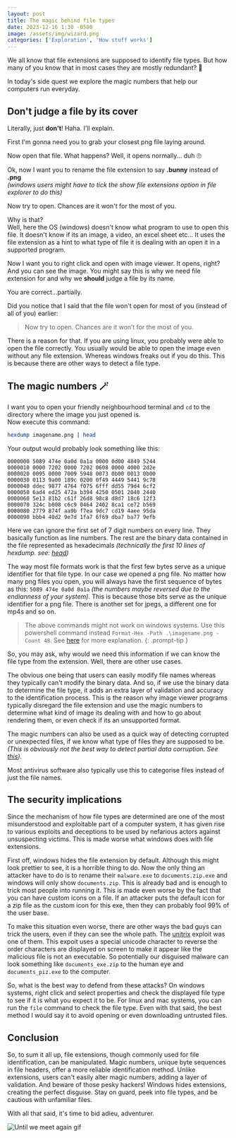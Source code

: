 ```yaml
---
layout: post
title: The magic behind file types
date: 2023-12-16 1:30 -0500
image: /assets/img/wizard.png
categories: ['Exploration', 'How stuff works']
---
```


We all know that file extensions are supposed to identify file types. But how many of you know that in most cases they
are mostly redundant? &#129300; 

In today's side quest we explore the magic numbers that help our computers run everyday.

## Don't judge a file by its cover

Literally, just **don't**! Haha. I'll explain. 

First I'm gonna need you to grab your closest png file laying around.

Now open that file. What happens? Well, it opens normally... duh &#128580;

Ok, now I want you to rename the file extension to say **.bunny** instead of **.png**  
_(windows users might have to tick the show file extensions option in file explorer to do this)_

Now try to open. Chances are it won't for the most of you. 

Why is that?  
Well, here the OS (windows) doesn't know what program to use to open this file. 
It doesn't know if its an image, a video, an excel sheet etc... It uses the file extension as a hint to what
type of file it is dealing with an open it in a supported program.

Now I want you to right click and open with image viewer. It opens, right? And you can see the image. You might say
this is why we need file extension for and why we **should** judge a file by its name.

You are correct...partially.

Did you notice that I said that the file won't open for most of you (instead of all of you) earlier:
> Now try to open. Chances are it won’t for the most of you.

There is a reason for that. If you are using linux, you probably were able to open the file correctly.
You usually would be able to open the image even without any file extension. 
Whereas windows freaks out if you do this.
This is because there are other ways to detect a file type.

## The magic numbers &#x1FA84;
I want you to open your friendly neighbourhood terminal and `cd` to the directory where the image you just opened is.  
Now execute this command:
```bash
hexdump imagename.png | head
```

Your output would probably look something like this:
```
0000000 5089 474e 0a0d 0a1a 0000 0d00 4849 5244
0000010 0000 7202 0000 7202 0608 0000 4000 2d2e
0000020 0095 0000 7009 5948 0073 0b00 0013 0b00
0000030 0113 9a00 189c 0200 0f49 4449 5441 9c78
0000040 ddec 9877 4764 f075 6fff dd55 79d4 6cf2
0000050 6ad4 ed25 472a b394 4250 0501 2040 2440
0000060 5e13 81b2 c61f 26d8 98c8 d8d7 18c6 12f3
0000070 324c b008 c6c9 0464 2402 8ca1 ce72 b569
0000080 2779 874f aa9b f7ea 9dc7 cd19 4aee 95da
0000090 bbb4 40d2 9e7d 1fa7 6f69 dba7 ba77 9efb
```

Here we can ignore the first set of 7 digit numbers on every line. They basically function as line numbers.
The rest are the binary data contained in the file represented as hexadecimals
_(technically the first 10 lines of hexdump. see: [head](https://man7.org/linux/man-pages/man1/head.1.html))_

The way most file formats work is that the first few bytes serve as a unique identifier for that file type.
In our case we opened a png file. No matter how many png files you open, you will always have the first sequence of bytes
as this: `5089 474e 0a0d 0a1a` _(the numbers maybe reversed due to the endianness of your system)_.
This is because those bits serve as the unique identifier for a png file. There is another set for jpegs, a different one
for mp4s and so on.

> The above commands might not work on windows systems.
> Use this powershell command instead `Format-Hex -Path .\imagename.png -Count 48`.
> See [here](https://learn.microsoft.com/en-us/powershell/module/microsoft.powershell.utility/format-hex?view=powershell-7.4) for more explanation.
{: .prompt-tip }

So, you may ask, why would we need this information if we can know the file type from the extension.
Well, there are other use cases.

The obvious one being that users can easily modify file names whereas they typically can't modify the binary data.
And so, if we use the binary data to determine the file type, it adds an extra layer of validation and accuracy to the identification process.
This is the reason why image viewer programs typically disregard the file extension and use the magic numbers to determine
what kind of image its dealing with and how to go about rendering them, or even check if its an unsupported format.

The magic numbers can also be used as a quick way of detecting corrupted or unexpected files, if we know what type of files they are supposed to be.
_(This is obviously not the best way to detect partial data corruption. See [this](https://en.wikipedia.org/wiki/Error_detection_and_correction))._

Most antivirus software also typically use this to categorise files instead of just the file names.

## The security implications
Since the mechanism of how file types are determined are one of the most misunderstood and exploitable part of a computer system,
it has given rise to various exploits and deceptions to be used by nefarious actors against unsuspecting victims.
This is made worse what windows does with file extensions.

First off, windows hides the file extension by default. Although this might look prettier to see, it is a horrible thing
to do. Now the only thing an attacker have to do is to rename their `malware.exe` to `documents.zip.exe` and windows will only
show `documents.zip`. This is already bad and is enough to trick most people into running it. This is made even worse by the
fact that you can have custom icons on a file. If an attacker puts the default icon for a zip file as the custom icon for this exe,
then they can probably fool 99% of the user base.

To make this situation even worse, there are other ways the bad guys can trick the users, even if they can see the whole path.
The [unitrix](https://reasonlabs.com/research/revenge-of-the-unitrix) exploit was one of them. This expoit uses a special unicode
character to reverse the order characters are displayed on screen to make it appear like the malicious file is not an executable.
So potentially our disguised malware can look something like `documents_exe.zip` to the human eye and `documents_piz.exe` to the computer.

So, what is the best way to defend from these attacks? On windows systems, right click and select properties and check the displayed
file type to see if it is what you expect it to be. For linux and mac systems, you can run the `file` command to check the file type.
Even with that said, the best method I would say it to avoid opening or even downloading untrusted files.

## Conclusion
So, to sum it all up, file extensions, though commonly used for file identification, can be manipulated.
Magic numbers, unique byte sequences in file headers, offer a more reliable identification method.
Unlike extensions, users can't easily alter magic numbers, adding a layer of validation.
And beware of those pesky hackers! Windows hides extensions, creating the perfect disguise.
Stay on guard, peek into file types, and be cautious with unfamiliar files.

With all that said, it's time to bid adieu, adventurer. 

![Until we meet again gif](https://media1.tenor.com/m/aWZ6PaC5x5EAAAAC/skeletor-until-we-meet-again.gif)
